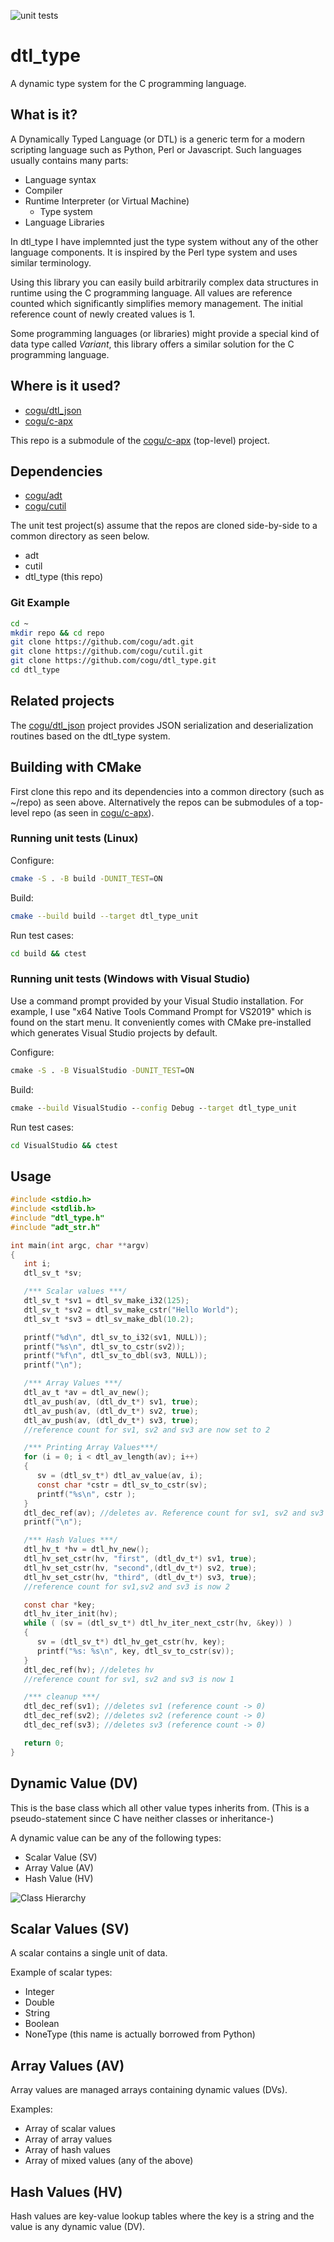 ![unit tests](https://github.com/cogu/dtl_type/workflows/unit%20tests/badge.svg)

# dtl_type

A dynamic type system for the C programming language.

## What is it?

A Dynamically Typed Language (or DTL) is a generic term for a modern scripting language such as Python, Perl or Javascript.
Such languages usually contains many parts:

* Language syntax
* Compiler
* Runtime Interpreter (or Virtual Machine)
  * Type system
* Language Libraries

In dtl_type I have implemnted just the type system without any of the other language components. It is inspired by the Perl type system and uses similar terminology.

Using this library you can easily build arbitrarily complex data structures in runtime using the C programming language.
All values are reference counted which significantly simplifies memory management. The initial reference count of newly created values is 1.

Some programming languages (or libraries) might provide a special kind of data type called *Variant*, this library offers a similar solution for the C programming language.

## Where is it used?

* [cogu/dtl_json](https://github.com/cogu/dtl_json)
* [cogu/c-apx](https://github.com/cogu/c-apx)

This repo is a submodule of the [cogu/c-apx](https://github.com/cogu/c-apx) (top-level) project.

## Dependencies

* [cogu/adt](https://github.com/cogu/adt)
* [cogu/cutil](https://github.com/cogu/cutil)

The unit test project(s) assume that the repos are cloned side-by-side to a common directory as seen below.

* adt
* cutil
* dtl_type (this repo)

### Git Example

```bash
cd ~
mkdir repo && cd repo
git clone https://github.com/cogu/adt.git
git clone https://github.com/cogu/cutil.git
git clone https://github.com/cogu/dtl_type.git
cd dtl_type
```

## Related projects

The [cogu/dtl_json](https://github.com/cogu/dtl_json) project provides JSON serialization and deserialization routines based on the dtl_type system.

## Building with CMake

First clone this repo and its dependencies into a common directory (such as ~/repo) as seen above. Alternatively the repos can be submodules of a top-level repo (as seen in [cogu/c-apx](https://github.com/cogu/c-apx)).

### Running unit tests (Linux)

Configure:

```sh
cmake -S . -B build -DUNIT_TEST=ON
```

Build:

```sh
cmake --build build --target dtl_type_unit
```

Run test cases:

```cmd
cd build && ctest
```

### Running unit tests (Windows with Visual Studio)

Use a command prompt provided by your Visual Studio installation.
For example, I use "x64 Native Tools Command Prompt for VS2019" which is found on the start menu.
It conveniently comes with CMake pre-installed which generates Visual Studio projects by default.

Configure:

```cmd
cmake -S . -B VisualStudio -DUNIT_TEST=ON
```

Build:

```cmd
cmake --build VisualStudio --config Debug --target dtl_type_unit
```

Run test cases:

```cmd
cd VisualStudio && ctest
```

## Usage

``` C
#include <stdio.h>
#include <stdlib.h>
#include "dtl_type.h"
#include "adt_str.h"

int main(int argc, char **argv)
{
   int i;
   dtl_sv_t *sv;

   /*** Scalar values ***/
   dtl_sv_t *sv1 = dtl_sv_make_i32(125);
   dtl_sv_t *sv2 = dtl_sv_make_cstr("Hello World");
   dtl_sv_t *sv3 = dtl_sv_make_dbl(10.2);

   printf("%d\n", dtl_sv_to_i32(sv1, NULL));
   printf("%s\n", dtl_sv_to_cstr(sv2));
   printf("%f\n", dtl_sv_to_dbl(sv3, NULL));
   printf("\n");

   /*** Array Values ***/
   dtl_av_t *av = dtl_av_new();
   dtl_av_push(av, (dtl_dv_t*) sv1, true);
   dtl_av_push(av, (dtl_dv_t*) sv2, true);
   dtl_av_push(av, (dtl_dv_t*) sv3, true);
   //reference count for sv1, sv2 and sv3 are now set to 2

   /*** Printing Array Values***/
   for (i = 0; i < dtl_av_length(av); i++)
   {
      sv = (dtl_sv_t*) dtl_av_value(av, i);
      const char *cstr = dtl_sv_to_cstr(sv);
      printf("%s\n", cstr );
   }
   dtl_dec_ref(av); //deletes av. Reference count for sv1, sv2 and sv3 is now 1
   printf("\n");

   /*** Hash Values ***/
   dtl_hv_t *hv = dtl_hv_new();
   dtl_hv_set_cstr(hv, "first", (dtl_dv_t*) sv1, true);
   dtl_hv_set_cstr(hv, "second",(dtl_dv_t*) sv2, true);
   dtl_hv_set_cstr(hv, "third", (dtl_dv_t*) sv3, true);
   //reference count for sv1,sv2 and sv3 is now 2

   const char *key;
   dtl_hv_iter_init(hv);
   while ( (sv = (dtl_sv_t*) dtl_hv_iter_next_cstr(hv, &key)) )
   {
      sv = (dtl_sv_t*) dtl_hv_get_cstr(hv, key);
      printf("%s: %s\n", key, dtl_sv_to_cstr(sv));
   }
   dtl_dec_ref(hv); //deletes hv
   //reference count for sv1, sv2 and sv3 is now 1

   /*** cleanup ***/
   dtl_dec_ref(sv1); //deletes sv1 (reference count -> 0)
   dtl_dec_ref(sv2); //deletes sv2 (reference count -> 0)
   dtl_dec_ref(sv3); //deletes sv3 (reference count -> 0)

   return 0;
}
```

## Dynamic Value (DV)

This is the base class which all other value types inherits from. (This is a pseudo-statement since C have neither classes or inheritance-)

A dynamic value can be any of the following types:

* Scalar Value (SV)
* Array Value (AV)
* Hash Value (HV)

![Class Hierarchy](_static/dtl_class_hierarchy.png)

## Scalar Values (SV)

A scalar contains a single unit of data.

Example of scalar types:

* Integer
* Double
* String
* Boolean
* NoneType (this name is actually borrowed from Python)

## Array Values (AV)

Array values are managed arrays containing dynamic values (DVs).

Examples:

* Array of scalar values
* Array of array values
* Array of hash values
* Array of mixed values (any of the above)

## Hash Values (HV)

Hash values are key-value lookup tables where the key is a string and the value is any dynamic value (DV).
